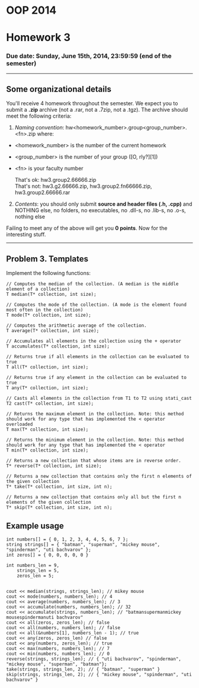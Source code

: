 # OOP 2014
# Homework 3
### Due date: Sunday, June 15th, 2014, 23:59:59 (end of the semester)
---

## Some organizational details
You'll receive 4 homework throughout the semester. We expect you to submit a **.zip** archive (not a .rar, not a .7zip, not a .tgz). The archive should meet the following criteria:

1. _Naming convention_: hw&lt;homework\_number&gt;.group&lt;group\_number&gt;.&lt;fn&gt;.zip where:
  -    &lt;homework_number&gt; is the number of the current homework
  -	&lt;group_number&gt; is the number of your group ([O, rly?][1])
  -	&lt;fn&gt; is your faculty number

    That's ok: hw3.group2.66666.zip  
    That's not: hw3.g2.66666.zip, hw3.group2.fn66666.zip, hw3.group2.66666.rar

2.	_Contents_: you should only submit **source and header files (.h, .cpp)** and NOTHING else, no folders, no executables, no .dll-s, no .lib-s, no .o-s, nothing else
                                                                           
Failing to meet any of the above will get you **0 points**.
Now for the interesting stuff.

---
## Problem 3. Templates

Implement the following functions:
```
// Computes the median of the collection. (A median is the middle element of a collection)
T median(T* collection, int size);

// Computes the mode of the collection. (A mode is the element found most often in the collection)
T mode(T* collection, int size);

// Computes the arithmetic average of the collection. 
T average(T* collection, int size);

// Accumulates all elements in the collection using the + operator
T accumulates(T* collection, int size);

// Returns true if all elements in the collection can be evaluated to true
T all(T* collection, int size);

// Returns true if any element in the collection can be evaluated to true
T any(T* collection, int size);

// Casts all elements in the collection from T1 to T2 using stati_cast
T2 cast(T* collection, int size);

// Returns the maximum element in the collection. Note: this method should work for any type that has implemented the < operator overloaded
T max(T* collection, int size);

// Returns the minimum element in the collection. Note: this method should work for any type that has implemented the < operator
T min(T* collection, int size);

// Returns a new collection that whose items are in reverse order.
T* reverse(T* collection, int size);

// Returns a new collection that contains only the first n elements of the given collection
T* take(T* collection, int size, int n);

// Returns a new collection that contains only all but the first n elements of the given collection
T* skip(T* collection, int size, int n);
```

## Example usage
```
int numbers[] = { 0, 1, 2, 3, 4, 4, 5, 6, 7 };
string strings[] = { "batman", "superman", "mickey mouse", "spinderman", "uti bachvarov" };
int zeros[] = { 0, 0, 0, 0, 0 }

int numbers_len = 9,
    strings_len = 5,
    zeros_len = 5;
    

cout << median(strings, strings_len); // mikey mouse
cout << mode(numbers, numbers_len); // 4
cout << average(numbers, numbers_len); // 3
cout << accumulate(numbers, numbers_len); // 32
cout << accumulate(strings, numbers_len); // "batmansupermanmickey mousespindermanuti bachvarov"
cout << all(zeros, zeros_len); // false
cout << all(numbers, numbers_len); // false
cout << all(&numbers[1], numbers_len - 1); // true
cout << any(zeros, zeros_len) // false
cout << any(numbers, zeros_len); // true
cout << max(numbers, numbers_len); // 7
cout << min(numbers, numbers_len); // 0
reverse(strings, strings_len); // { "uti bachvarov", "spinderman",  "mickey mouse", "superman", "batman"};
take(strings, strings_len, 2); // { "batman", "superman" }
skip(strings, strings_len, 2); // { "mickey mouse", "spinderman", "uti bachvarov" }
```